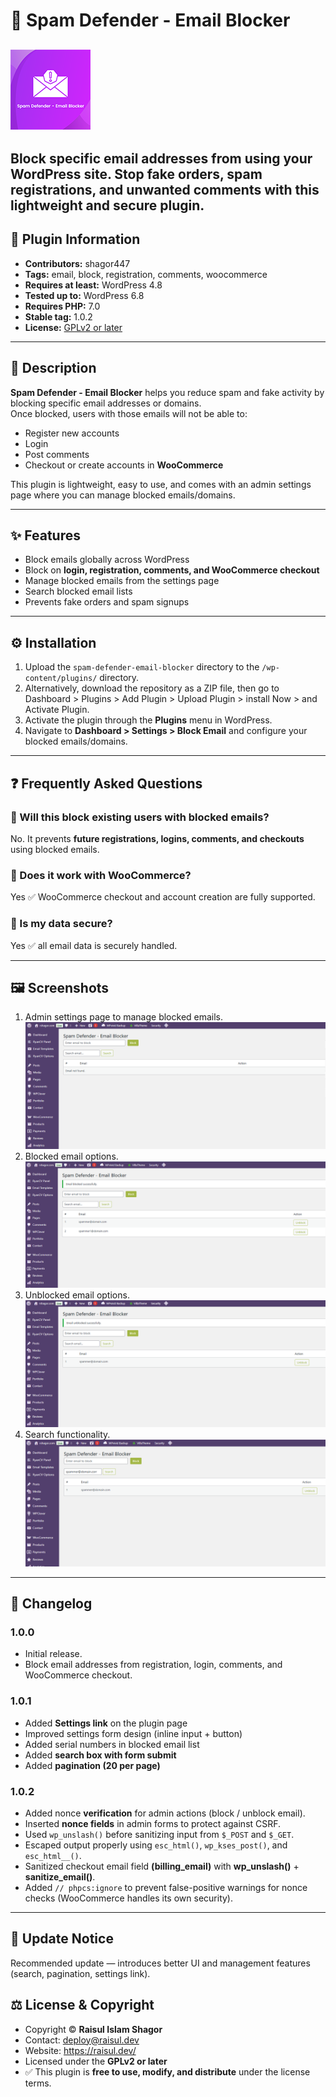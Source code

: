 # 🚫 Spam Defender - Email Blocker
![Spam Defender - Email Blocker logo](assets/icon-128x128.png)
---
Block specific email addresses from using your WordPress site. Stop fake orders, spam registrations, and unwanted comments with this lightweight and secure plugin.
---

## 📌 Plugin Information
- **Contributors:** shagor447  
- **Tags:** email, block, registration, comments, woocommerce  
- **Requires at least:** WordPress 4.8  
- **Tested up to:** WordPress 6.8  
- **Requires PHP:** 7.0 
- **Stable tag:** 1.0.2 
- **License:** [GPLv2 or later](https://www.gnu.org/licenses/gpl-2.0.html)  

---

## 📖 Description
**Spam Defender - Email Blocker** helps you reduce spam and fake activity by blocking specific email addresses or domains.  
Once blocked, users with those emails will not be able to:  

- Register new accounts  
- Login  
- Post comments  
- Checkout or create accounts in **WooCommerce**  

This plugin is lightweight, easy to use, and comes with an admin settings page where you can manage blocked emails/domains.

---

## ✨ Features
- Block emails globally across WordPress  
- Block on **login, registration, comments, and WooCommerce checkout**  
- Manage blocked emails from the settings page  
- Search blocked email lists  
- Prevents fake orders and spam signups  

---

## ⚙️ Installation
1. Upload the `spam-defender-email-blocker` directory to the `/wp-content/plugins/` directory.
2. Alternatively, download the repository as a ZIP file, then go to Dashboard > Plugins > Add Plugin > Upload Plugin > install Now > and Activate Plugin.
3. Activate the plugin through the **Plugins** menu in WordPress.  
4. Navigate to **Dashboard > Settings > Block Email** and configure your blocked emails/domains.  

---

## ❓ Frequently Asked Questions

### 🔹 Will this block existing users with blocked emails?
No. It prevents **future registrations, logins, comments, and checkouts** using blocked emails.  

### 🔹 Does it work with WooCommerce?
Yes ✅ WooCommerce checkout and account creation are fully supported.  

### 🔹 Is my data secure?
Yes ✅ all email data is securely handled.  

---

## 🖼️ Screenshots
1. Admin settings page to manage blocked emails. ![Admin settings page to manage blocked emails](assets/screenshot-1.png)   
2. Blocked email options. ![Blocked email options ](assets/screenshot-2.png)
3. Unblocked email options. ![Unblocked email options ](assets/screenshot-3.png)
4. Search functionality. ![Search functionality  ](assets/screenshot-4.png)

---

## 📝 Changelog

### 1.0.0
- Initial release.
- Block email addresses from registration, login, comments, and WooCommerce checkout.

### 1.0.1 
- Added **Settings link** on the plugin page  
- Improved settings form design (inline input + button)  
- Added serial numbers in blocked email list  
- Added **search box with form submit**  
- Added **pagination (20 per page)**

### 1.0.2
- Added nonce **verification** for admin actions (block / unblock email). 
- Inserted **nonce fields** in admin forms to protect against CSRF. 
- Used `wp_unslash()` before sanitizing input from `$_POST` and `$_GET`.
- Escaped output properly using `esc_html()`, `wp_kses_post()`, and `esc_html__()`.
- Sanitized checkout email field **(billing_email)** with **wp_unslash()** + **sanitize_email()**.
- Added `// phpcs:ignore` to prevent false-positive warnings for nonce checks (WooCommerce handles its own security).

---

## 📢 Update Notice
Recommended update — introduces better UI and management features (search, pagination, settings link).

## ⚖️ License & Copyright
- Copyright © **Raisul Islam Shagor** 
- Contact: deploy@raisul.dev
- Website: https://raisul.dev/
- Licensed under the **GPLv2 or later**  
- ✅ This plugin is **free to use, modify, and distribute** under the license terms.

